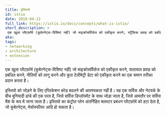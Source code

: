```yaml
---
title: इस्तियो
id: istio
date: 2018-04-12
full_link: https://istio.io/docs/concepts/what-is-istio/
short_description: >
 एक खुला प्लैटफ़ॉर्म (कुबेरनेट्स-विशिष्ट नहीं) जो माइक्रोसर्विसेज को एकीकृत करने, यट्रैफ़िक प्रवाह को प्रबंधित करने, नीतियों को लागू करने और कुल टेलीमेट्री डेटा को एकीकृत करने का एक समान तरीका प्रदान करता है।
aka: 
tags:
- networking
- architecture
- extension
---
```

 एक खुला प्लैटफ़ॉर्म (कुबेरनेट्स-विशिष्ट नहीं) जो माइक्रोसर्विसेज को एकीकृत करने, यातायात प्रवाह को प्रबंधित करने, नीतियों को लागू करने और कुल टेलीमेट्री डेटा को एकीकृत करने का एक समान तरीका प्रदान करता है।
<!--more--> 

इस्तियो को जोड़ने के लिए एप्लिकेशन कोड बदलने की आवश्यकता नहीं है। यह एक सर्विस और नेटवर्क के बीच बुनियादी ढांचे की एक परत है, जिसे सर्विस डिप्लॉयमेंट के साथ जोड़ा जाता है, जिसे आमतौर पर सर्विस मैश के रूप में जाना जाता है। इस्तियो का कंट्रोल प्लेन अंतर्निहित क्लस्टर प्रबंधन प्लैटफ़ॉर्म को हटा देता है, जो कुबेरनेट्स, मेसोस्फीयर आदि हो सकता है।
